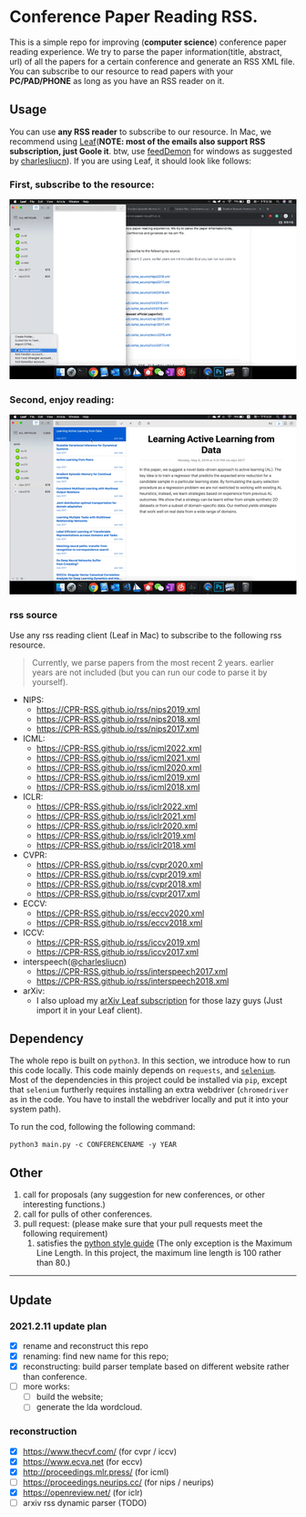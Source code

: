 # Conference Paper Reading RSS.

This is a simple repo for improving (**computer science**) conference paper reading experience. We try to parse the paper information(title, abstract, url) of all the papers for a certain conference and generate an RSS XML file. You can subscribe to our resource to read papers with your **PC/PAD/PHONE** as long as you have an RSS reader on it.

## Usage

You can use **any RSS reader** to subscribe to our resource. In Mac, we recommend using [Leaf](https://itunes.apple.com/cn/app/leaf-rss-%E6%96%B0%E9%97%BB%E9%98%85%E8%AF%BB%E5%99%A8/id576338668?mt=12)(**NOTE: most of the emails also support RSS subscription, just Goole it**. btw, use [feedDemon](http://www.feeddemon.com/) for windows as suggested by [charlesliucn](https://github.com/charlesliucn)). If you are using Leaf, it should look like follows:

### First, subscribe to the resource:

![leaf-sub.gif](leaf-sub.gif)

### Second, enjoy reading:

![rss-example.gif](rss-example.gif)
### rss source
Use any rss reading client (Leaf in Mac) to subscribe to the following rss resource.
> Currently, we parse papers from the most recent 2 years. earlier years are not included (but you can run our code to parse it by yourself).
+ NIPS:
  + https://CPR-RSS.github.io/rss/nips2019.xml
  + https://CPR-RSS.github.io/rss/nips2018.xml
  + https://CPR-RSS.github.io/rss/nips2017.xml
+ ICML:
  + https://CPR-RSS.github.io/rss/icml2022.xml
  + https://CPR-RSS.github.io/rss/icml2021.xml
  + https://CPR-RSS.github.io/rss/icml2020.xml
  + https://CPR-RSS.github.io/rss/icml2019.xml
  + https://CPR-RSS.github.io/rss/icml2018.xml
+ ICLR:
  + https://CPR-RSS.github.io/rss/iclr2022.xml
  + https://CPR-RSS.github.io/rss/iclr2021.xml
  + https://CPR-RSS.github.io/rss/iclr2020.xml
  + https://CPR-RSS.github.io/rss/iclr2019.xml
  + https://CPR-RSS.github.io/rss/iclr2018.xml
+ CVPR:
  + https://CPR-RSS.github.io/rss/cvpr2020.xml
  + https://CPR-RSS.github.io/rss/cvpr2019.xml
  + https://CPR-RSS.github.io/rss/cvpr2018.xml
  + https://CPR-RSS.github.io/rss/cvpr2017.xml
+ ECCV:
  + https://CPR-RSS.github.io/rss/eccv2020.xml
  + https://CPR-RSS.github.io/rss/eccv2018.xml
+ ICCV:
  + https://CPR-RSS.github.io/rss/iccv2019.xml
  + https://CPR-RSS.github.io/rss/iccv2017.xml
+ interspeech(@[charlesliucn](https://github.com/charlesliucn))
  + https://CPR-RSS.github.io/rss/interspeech2017.xml
  + https://CPR-RSS.github.io/rss/interspeech2018.xml
+ arXiv:
  + I also upload my [arXiv Leaf subscription](https://github.com/paper-gem/paper-gem.github.io/blob/master/Leaf%20Subscriptions.xml) for those lazy guys (Just import it in your Leaf client).

## Dependency
The whole repo is built on `python3`. In this section, we introduce how to run this code locally. This code mainly depends on `requests`, and [`selenium`](https://www.selenium.dev/documentation/en/webdriver/). Most of the dependencies in this project could be installed via `pip`, except that `selenium`  furtherly requires installing an extra webdriver (`chromedriver` as in the code. You have to install the webdriver locally and put it into your system path).

To run the cod, following the following command:
```shell
python3 main.py -c CONFERENCENAME -y YEAR
```

## Other

1. call for proposals (any suggestion for new conferences, or other interesting functions.)
2. call for pulls of other conferences.
3. pull request: (please make sure that your pull requests meet the following requirement)
    1. satisfies the [python style guide](https://www.python.org/dev/peps/pep-0008/) (The only exception is the Maximum Line Length. In this project, the maximum line length is 100 rather than 80.)
---

## Update

### 2021.2.11 update plan

* [x] rename and reconstruct this repo
* [x] renaming: find new name for this repo;
* [x] reconstructing: build parser template based on different website rather than conference.
* [ ] more works:
  * [ ] build the website;
  * [ ] generate the lda wordcloud.

### reconstruction

* [x] https://www.thecvf.com/ (for cvpr / iccv)
* [x] https://www.ecva.net (for eccv)
* [x] http://proceedings.mlr.press/ (for icml)
* [ ] https://proceedings.neurips.cc/ (for nips / neurips)
* [x] https://openreview.net/ (for iclr)
* [ ] arxiv rss dynamic parser (TODO)

